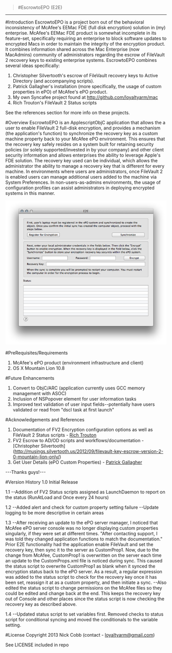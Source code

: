 >#EscrowtoEPO (E2E)
-----

#Introduction
EscrowtoEPO is a project born out of the behavioral inconsistency of McAfee's EEMac FDE (full disk encryption) solution in (my) enterprise. McAfee's EEMac FDE product is somewhat incomplete in its feature-set, specifically requiring an enterprise to block software updates to encrypted Macs in order to maintain the integrity of the encryption product. It combines information shared across the Mac Enterprise (now MacAdmins) community of administrators regarding the escrow of FileVault 2 recovery keys to existing enterprise systems. EscrowtoEPO combines several ideas specifically:

1. Christopher Silvertooth's escrow of FileVault recovery keys to Active Directory (and accompanying scripts).
2. Patrick Gallagher's installation (more specifically, the usage of custom properties in ePO) of McAfee's ePO product.
3. My own Syncafee project found at http://github.com/loyaltyarm/mac
4. Rich Trouton's FileVault 2 Status scripts

See the references section for more info on these projects.

#Overview
EscrowtoEPO is an ApplescriptObjC application that allows the a user to enable FileVault 2 full-disk encryption, and provides a mechanism (the application's function) to synchronize the recovery key as a custom machine property back to your McAfee ePO environment. This ensures that the recovery key safely resides on a system built for retaining security policies (or solely supported/invested in by your company) and other client security information and allows enterprises the ability to leverage Apple's FDE solution. The recovery key used can be individual, which allows the administrator the ability to manage a recovery key that is different for every machine. In environments where users are administrators, once FileVault 2 is enabled users can manage additional users added to the machine via System Preferences. In non-users-as-admins environments, the usage of configuration profiles can assist administrators in deploying encrypted systems in this manner.

![](screenshot.png)

#PreRequisites/Requirements
1. McAfee's ePO product (environment infrastructure and client)
2. OS X Mountain Lion 10.8

#Future Enhancements
1. Convert to ObjC/ARC (application currently uses GCC memory management with ASOC)
2. Inclusion of NSPopover element for user information tasks
3. Improved text validation of user input fields--potentially have users validated or read from "dscl task at first launch"

#Acknowledgements and References
1. Documentation of FV2 Encryption configuration options as well as FileVault 2 Status scripts - [Rich Trouton](http://derflounder.wordpress.com/)
2. FV2 Escrow to AD/OD scripts and workflows/documentation - 
[Christopher Silvertooth] (http://musings.silvertooth.us/2012/09/filevault-key-escrow-version-2-0-mountain-lion-only/)
3. Get User Details (ePO Custom Properties) - [Patrick Gallagher](https://github.com/patgmac/scripts/blob/master/bash/McAfee_getUsersDetails.sh)

---Thanks guys!---

#Version History
1.0
Initial Release

1.1
--Addition of FV2 Status scripts assigned as LaunchDaemon to report on the status (RunAtLoad and Once every 24 hours)

1.2
--Added alert and check for custom property setting failure
--Update logging to be more descriptive in certain areas

1.3
--After receiving an update to the ePO server manager, I noticed that McAfee ePO server console was no longer displaying custom properties singularly, if they were set at different times. "After contacting support, I was told they changed application functions to match the documentation." Prior E2E functionality had the application enable FileVault and set the recovery key, then sync it to the server as CustomProp1. Now, due to the change from McAfee, CustomProp1 is overwritten on the server each time an update to the CustomProps.xml file is noticed during sync. This caused the status script to overwrite CustomProp1 as blank when it synced the encryption status back to the ePO server. As a result, a regular expression was added to the status script to check for the recovery key once it has been set, reassign it at as a custom property, and then initiate a sync.
--Also edited the status script to change permissions on the McAfee files so they could be edited and change back at the end. This keeps the recovery key out of Console and other places since the status script is now checking the recovery key as described above.

1.4
--Updated status script to set variables first. Removed checks to status script for conditional syncing and moved the conditionals to the variable setting.

#License
Copyright 2013 Nick Cobb (contact - loyaltyarm@gmail.com)

See LICENSE included in repo
